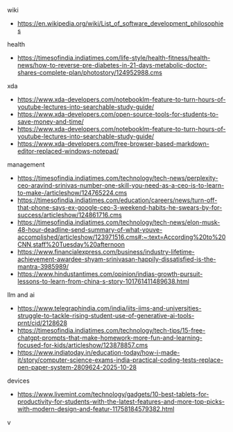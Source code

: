 wiki
* https://en.wikipedia.org/wiki/List_of_software_development_philosophies

health
* https://timesofindia.indiatimes.com/life-style/health-fitness/health-news/how-to-reverse-pre-diabetes-in-21-days-metabolic-doctor-shares-complete-plan/photostory/124952988.cms

xda
* https://www.xda-developers.com/notebooklm-feature-to-turn-hours-of-youtube-lectures-into-searchable-study-guide/
* https://www.xda-developers.com/open-source-tools-for-students-to-save-money-and-time/
* https://www.xda-developers.com/notebooklm-feature-to-turn-hours-of-youtube-lectures-into-searchable-study-guide/
* https://www.xda-developers.com/free-browser-based-markdown-editor-replaced-windows-notepad/

management
* https://timesofindia.indiatimes.com/technology/tech-news/perplexity-ceo-aravind-srinivas-number-one-skill-you-need-as-a-ceo-is-to-learn-to-make-/articleshow/124765224.cms
* https://timesofindia.indiatimes.com/education/careers/news/turn-off-that-phone-says-ex-google-ceo-3-weekend-habits-he-swears-by-for-success/articleshow/124861716.cms
* https://timesofindia.indiatimes.com/technology/tech-news/elon-musk-48-hour-deadline-send-summary-of-what-youve-accomplished/articleshow/123971516.cms#:~:text=According%20to%20CNN,staff%20Tuesday%20afternoon
* https://www.financialexpress.com/business/industry-lifetime-achievement-awardee-shyam-srinivasan-happily-dissatisfied-is-the-mantra-3985989/
* https://www.hindustantimes.com/opinion/indias-growth-pursuit-lessons-to-learn-from-china-s-story-101761411489638.html

llm and ai 
* https://www.telegraphindia.com/india/iits-iims-and-universities-struggle-to-tackle-rising-student-use-of-generative-ai-tools-prnt/cid/2128628
* https://timesofindia.indiatimes.com/technology/tech-tips/15-free-chatgpt-prompts-that-make-homework-more-fun-and-learning-focused-for-kids/articleshow/123878857.cms
* https://www.indiatoday.in/education-today/how-i-made-it/story/computer-science-exams-india-practical-coding-tests-replace-pen-paper-system-2809624-2025-10-28



devices
* https://www.livemint.com/technology/gadgets/10-best-tablets-for-productivity-for-students-with-the-latest-features-and-more-top-picks-with-modern-design-and-featur-11758184579382.html



v
